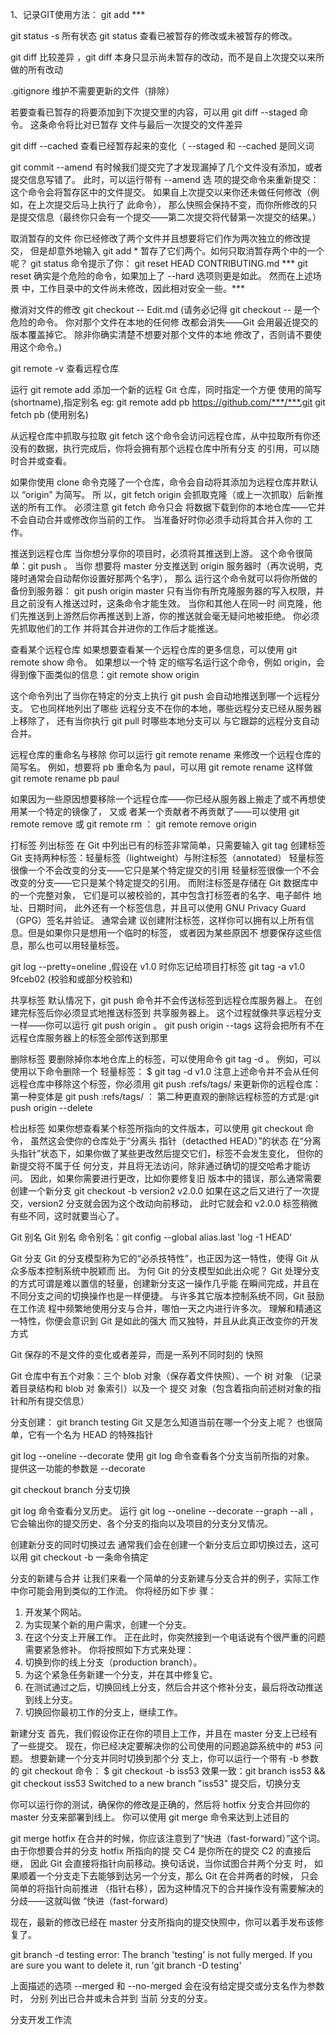 1、记录GIT使用方法：
git add ***


git status -s 所有状态
git status 查看已被暂存的修改或未被暂存的修改。

git diff 比较差异 ，git diff 本身只显示尚未暂存的改动，而不是自上次提交以来所做的所有改动

.gitignore  维护不需要更新的文件（排除）

若要查看已暂存的将要添加到下次提交里的内容，可以用 git diff --staged 命令。 这条命令将比对已暂存
文件与最后一次提交的文件差异 

git diff --cached 查看已经暂存起来的变化（ --staged 和 --cached 是同义词


git commit --amend
有时候我们提交完了才发现漏掉了几个文件没有添加，或者提交信息写错了。 此时，可以运行带有 --amend 选
项的提交命令来重新提交：
这个命令会将暂存区中的文件提交。 如果自上次提交以来你还未做任何修改（例如，在上次提交后马上执行了
此命令）， 那么快照会保持不变，而你所修改的只是提交信息（最终你只会有一个提交——第二次提交将代替第一次提交的结果。）

取消暂存的文件
你已经修改了两个文件并且想要将它们作为两次独立的修改提交， 但是却意外地输入
git add * 暂存了它们两个。如何只取消暂存两个中的一个呢？ git status 命令提示了你：
git reset HEAD CONTRIBUTING.md
***  git reset 确实是个危险的命令，如果加上了 --hard 选项则更是如此。 然而在上述场景
中，工作目录中的文件尚未修改，因此相对安全一些。***

撤消对文件的修改    git checkout -- Edit.md 
(请务必记得 git checkout -- <file> 是一个危险的命令。 你对那个文件在本地的任何修
改都会消失——Git 会用最近提交的版本覆盖掉它。 除非你确实清楚不想要对那个文件的本地
修改了，否则请不要使用这个命令。)

git remote  -v  查看远程仓库

运行 git remote add <shortname> <url> 添加一个新的远程 Git 仓库，同时指定一个方便
使用的简写(shortname),指定别名
eg: git remote add pb https://github.com/***/***.git
git fetch pb  (使用别名)

从远程仓库中抓取与拉取
 git fetch <remote> 这个命令会访问远程仓库，从中拉取所有你还没有的数据，执行完成后，你将会拥有那个远程仓库中所有分支
的引用，可以随时合并或查看。

如果你使用 clone 命令克隆了一个仓库，命令会自动将其添加为远程仓库并默认以 “origin” 为简写。 所
以，git fetch origin 会抓取克隆（或上一次抓取）后新推送的所有工作。 必须注意 git fetch 命令只会
将数据下载到你的本地仓库——它并不会自动合并或修改你当前的工作。 当准备好时你必须手动将其合并入你的
工作。

推送到远程仓库
当你想分享你的项目时，必须将其推送到上游。 这个命令很简单：git push <remote> <branch>。 当你
想要将 master 分支推送到 origin 服务器时（再次说明，克隆时通常会自动帮你设置好那两个名字）， 那么
运行这个命令就可以将你所做的备份到服务器：
git push origin master
只有当你有所克隆服务器的写入权限，并且之前没有人推送过时，这条命令才能生效。 当你和其他人在同一时
间克隆，他们先推送到上游然后你再推送到上游，你的推送就会毫无疑问地被拒绝。 你必须先抓取他们的工作
并将其合并进你的工作后才能推送。

查看某个远程仓库
如果想要查看某一个远程仓库的更多信息，可以使用 git remote show <remote> 命令。 如果想以一个特
定的缩写名运行这个命令，例如 origin，会得到像下面类似的信息：git remote show origin

这个命令列出了当你在特定的分支上执行 git push 会自动地推送到哪一个远程分支。 它也同样地列出了哪些
远程分支不在你的本地，哪些远程分支已经从服务器上移除了， 还有当你执行 git pull 时哪些本地分支可以
与它跟踪的远程分支自动合并。


远程仓库的重命名与移除
你可以运行 git remote rename 来修改一个远程仓库的简写名。 例如，想要将 pb 重命名为 paul，可以用
git remote rename 这样做   git remote rename pb paul

如果因为一些原因想要移除一个远程仓库——你已经从服务器上搬走了或不再想使用某一个特定的镜像了， 又或
者某一个贡献者不再贡献了——可以使用 git remote remove 或 git remote rm ：  git remote remove origin


打标签
列出标签
在 Git 中列出已有的标签非常简单，只需要输入 git tag 
创建标签
Git 支持两种标签：轻量标签（lightweight）与附注标签（annotated）
轻量标签很像一个不会改变的分支——它只是某个特定提交的引用
轻量标签很像一个不会改变的分支——它只是某个特定提交的引用。
而附注标签是存储在 Git 数据库中的一个完整对象， 它们是可以被校验的，其中包含打标签者的名字、电子邮件
地址、日期时间， 此外还有一个标签信息，并且可以使用 GNU Privacy Guard （GPG）签名并验证。 通常会建
议创建附注标签，这样你可以拥有以上所有信息。但是如果你只是想用一个临时的标签， 或者因为某些原因不
想要保存这些信息，那么也可以用轻量标签。

 git log --pretty=oneline  ,假设在 v1.0 时你忘记给项目打标签   git tag -a v1.0 9fceb02 (校验和或部分校验和)
 
 共享标签
 默认情况下，git push 命令并不会传送标签到远程仓库服务器上。 在创建完标签后你必须显式地推送标签到
共享服务器上。 这个过程就像共享远程分支一样——你可以运行 git push origin <tagname>。
git push origin --tags   这将会把所有不在远程仓库服务器上的标签全部传送到那里


删除标签
要删除掉你本地仓库上的标签，可以使用命令 git tag -d <tagname>。 例如，可以使用以下命令删除一个
轻量标签：
$ git tag -d v1.0
注意上述命令并不会从任何远程仓库中移除这个标签，你必须用 git push <remote>
:refs/tags/<tagname> 来更新你的远程仓库：
第一种变体是 git push <remote> :refs/tags/<tagname> ：
 第二种更直观的删除远程标签的方式是:git push origin --delete <tagname>
 
 
 检出标签
 如果你想查看某个标签所指向的文件版本，可以使用 git checkout 命令， 虽然这会使你的仓库处于“分离头
指针（detacthed HEAD）”的状态
在“分离头指针”状态下，如果你做了某些更改然后提交它们，标签不会发生变化， 但你的新提交将不属于任
何分支，并且将无法访问，除非通过确切的提交哈希才能访问。 因此，如果你需要进行更改，比如你要修复旧
版本中的错误，那么通常需要创建一个新分支
git checkout -b version2 v2.0.0  如果在这之后又进行了一次提交，version2 分支就会因为这个改动向前移动， 此时它就会和 v2.0.0 标签稍微有些不同，这时就要当心了。

Git 别名
Git 别名  命令别名：git config --global alias.last 'log -1 HEAD'



Git 分支
 Git 的分支模型称为它的“必杀技特性”，也正因为这一特性，使得 Git 从众多版本控制系统中脱颖而
出。 为何 Git 的分支模型如此出众呢？ Git 处理分支的方式可谓是难以置信的轻量，创建新分支这一操作几乎能
在瞬间完成，并且在不同分支之间的切换操作也是一样便捷。 与许多其它版本控制系统不同，Git 鼓励在工作流
程中频繁地使用分支与合并，哪怕一天之内进行许多次。 理解和精通这一特性，你便会意识到 Git 是如此的强大
而又独特，并且从此真正改变你的开发方式


Git 保存的不是文件的变化或者差异，而是一系列不同时刻的 快照

Git 仓库中有五个对象：三个 blob 对象（保存着文件快照）、一个 树 对象 （记录着目录结构和 blob 对
象索引）以及一个 提交 对象（包含着指向前述树对象的指针和所有提交信息）

分支创建：   git branch testing
Git 又是怎么知道当前在哪一个分支上呢？ 也很简单，它有一个名为 HEAD 的特殊指针 

git log --oneline --decorate    使用 git log 命令查看各个分支当前所指的对象。 提供这一功能的参数是 --decorate

git checkout branch 分支切换

git log 命令查看分叉历史。 运行 git log --oneline --decorate --graph
--all ，它会输出你的提交历史、各个分支的指向以及项目的分支分叉情况。



创建新分支的同时切换过去
通常我们会在创建一个新分支后立即切换过去，这可以用 git checkout -b
<newbranchname> 一条命令搞定


分支的新建与合并
让我们来看一个简单的分支新建与分支合并的例子，实际工作中你可能会用到类似的工作流。 你将经历如下步
骤：
1. 开发某个网站。
2. 为实现某个新的用户需求，创建一个分支。
3. 在这个分支上开展工作。
正在此时，你突然接到一个电话说有个很严重的问题需要紧急修补。 你将按照如下方式来处理：
1. 切换到你的线上分支（production branch）。
2. 为这个紧急任务新建一个分支，并在其中修复它。
3. 在测试通过之后，切换回线上分支，然后合并这个修补分支，最后将改动推送到线上分支。
4. 切换回你最初工作的分支上，继续工作。

新建分支
首先，我们假设你正在你的项目上工作，并且在 master 分支上已经有了一些提交。
现在，你已经决定要解决你的公司使用的问题追踪系统中的 #53 问题。 想要新建一个分支并同时切换到那个分
支上，你可以运行一个带有 -b 参数的 git checkout 命令：
$ git checkout -b iss53     效果一致：git branch iss53  && git checkout iss53
Switched to a new branch "iss53"   提交后，切换分支

你可以运行你的测试，确保你的修改是正确的，然后将 hotfix 分支合并回你的 master 分支来部署到线上。
你可以使用 git merge 命令来达到上述目的

git merge hotfix
在合并的时候，你应该注意到了“快进（fast-forward）”这个词。 由于你想要合并的分支 hotfix 所指向的提
交 C4 是你所在的提交 C2 的直接后继， 因此 Git 会直接将指针向前移动。换句话说，当你试图合并两个分支
时， 如果顺着一个分支走下去能够到达另一个分支，那么 Git 在合并两者的时候， 只会简单的将指针向前推进
（指针右移），因为这种情况下的合并操作没有需要解决的分歧——这就叫做 “快进（fast-forward）

现在，最新的修改已经在 master 分支所指向的提交快照中，你可以着手发布该修复了。

 git branch -d testing
error: The branch 'testing' is not fully merged.
If you are sure you want to delete it, run 'git branch -D testing'

上面描述的选项 --merged 和 --no-merged 会在没有给定提交或分支名作为参数时， 分别
列出已合并或未合并到 当前 分支的分支。

分支开发工作流

